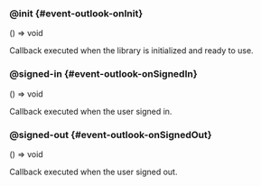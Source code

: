 ### @init {#event-outlook-onInit}

() => void


Callback executed when the library is initialized and ready to use.

### @signed-in {#event-outlook-onSignedIn}

() => void


Callback executed when the user signed in.

### @signed-out {#event-outlook-onSignedOut}

() => void


Callback executed when the user signed out.
